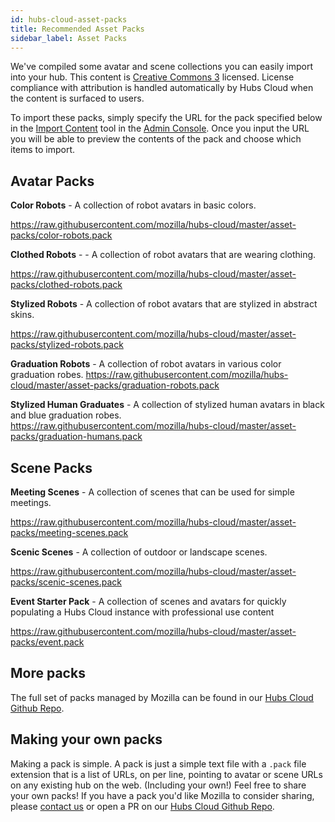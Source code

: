 ```yaml
---
id: hubs-cloud-asset-packs
title: Recommended Asset Packs
sidebar_label: Asset Packs
---
```


We've compiled some avatar and scene collections you can easily import into your hub. This content is [Creative Commons 3](https://creativecommons.org/licenses/by/3.0/us/) licensed. License compliance with attribution is handled automatically by Hubs Cloud when the content is surfaced to users.

To import these packs, simply specify the URL for the pack specified below in the [Import Content](hubs-cloud-importing-content-ko.md) tool in the [Admin Console](hubs-cloud-getting-started-ko.md). Once you input the URL you will be able to preview the contents of the pack and choose which items to import.

## Avatar Packs

**Color Robots** - A collection of robot avatars in basic colors.

https://raw.githubusercontent.com/mozilla/hubs-cloud/master/asset-packs/color-robots.pack

**Clothed Robots** - - A collection of robot avatars that are wearing clothing. 

https://raw.githubusercontent.com/mozilla/hubs-cloud/master/asset-packs/clothed-robots.pack

**Stylized Robots** - A collection of robot avatars that are stylized in abstract skins.

https://raw.githubusercontent.com/mozilla/hubs-cloud/master/asset-packs/stylized-robots.pack

**Graduation Robots** - A collection of robot avatars in various color graduation robes.
https://raw.githubusercontent.com/mozilla/hubs-cloud/master/asset-packs/graduation-robots.pack

**Stylized Human Graduates** - A collection of stylized human avatars in black and blue graduation robes.
https://raw.githubusercontent.com/mozilla/hubs-cloud/master/asset-packs/graduation-humans.pack

## Scene Packs

**Meeting Scenes** - A collection of scenes that can be used for simple meetings.

https://raw.githubusercontent.com/mozilla/hubs-cloud/master/asset-packs/meeting-scenes.pack

**Scenic Scenes** - A collection of outdoor or landscape scenes.

https://raw.githubusercontent.com/mozilla/hubs-cloud/master/asset-packs/scenic-scenes.pack

**Event Starter Pack** - A collection of scenes and avatars for quickly populating a Hubs Cloud instance with professional use content 

https://raw.githubusercontent.com/mozilla/hubs-cloud/master/asset-packs/event.pack


## More packs

The full set of packs managed by Mozilla can be found in our [Hubs Cloud Github Repo](https://github.com/mozilla/hubs-cloud/tree/master/asset-packs).

## Making your own packs

Making a pack is simple. A pack is just a simple text file with a `.pack` file extension that is a list of URLs, on per line, pointing to avatar or scene URLs on any existing hub on the web. (Including your own!) Feel free to share your own packs! If you have a pack you'd like Mozilla to consider sharing, please [contact us](mailto:hubs@mozilla.com) or open a PR on our [Hubs Cloud Github Repo](https://github.com/mozilla/hubs-cloud/tree/master/asset-packs).
